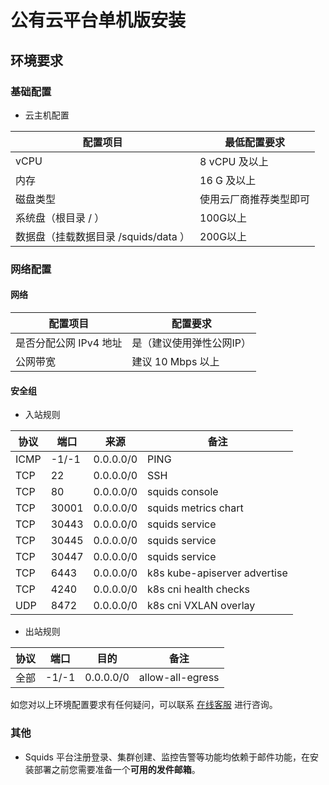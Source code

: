 # 公有云平台单机版安装

## 环境要求

### 基础配置

* 云主机配置

| 配置项目                      | 最低配置要求      |
|---------------------------|-------------|
| vCPU                      | 8 vCPU 及以上  |
| 内存                        | 16 G 及以上    |
| 磁盘类型                      | 使用云厂商推荐类型即可 |
| 系统盘（根目录 / ）               | 100G以上      |
| 数据盘（挂载数据目录 /squids/data ） | 200G以上      |

### 网络配置

#### 网络

| 配置项目                      | 配置要求          |
|---------------------------|---------------|
| 是否分配公网 IPv4 地址            | 是（建议使用弹性公网IP） |
| 公网带宽                      | 建议 10 Mbps 以上 |

#### 安全组

* 入站规则

| 协议   | 端口    | 来源        | 备注                           | 
|------|-------|-----------|------------------------------|
| ICMP | -1/-1 | 0.0.0.0/0 | PING                         |
| TCP  | 22    | 0.0.0.0/0 | SSH                          |
| TCP  | 80    | 0.0.0.0/0 | squids console               |
| TCP  | 30001 | 0.0.0.0/0 | squids metrics chart         |
| TCP  | 30443 | 0.0.0.0/0 | squids service               |
| TCP  | 30445 | 0.0.0.0/0 | squids service               |
| TCP  | 30447 | 0.0.0.0/0 | squids service               |
| TCP  | 6443  | 0.0.0.0/0 | k8s kube-apiserver advertise |
| TCP  | 4240  | 0.0.0.0/0 | k8s cni health checks        |
| UDP  | 8472  | 0.0.0.0/0 | k8s cni VXLAN overlay        |

* 出站规则

| 协议  | 端口    | 目的        | 备注                           | 
|-----|-------|-----------|------------------------------|
| 全部  | -1/-1 | 0.0.0.0/0 | allow-all-egress             |

如您对以上环境配置要求有任何疑问，可以联系 [在线客服]() 进行咨询。

### 其他

* Squids 平台注册登录、集群创建、监控告警等功能均依赖于邮件功能，在安装部署之前您需要准备一个**可用的发件邮箱**。